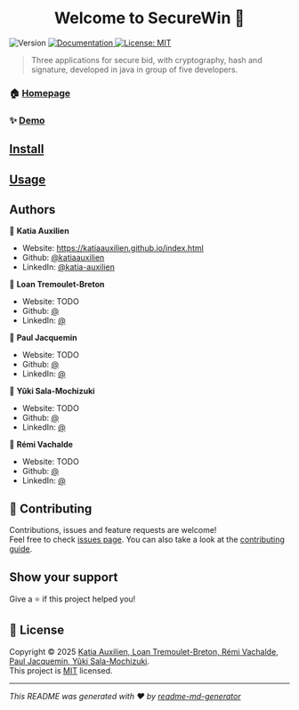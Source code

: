 <h1 align="center">Welcome to SecureWin 👋</h1>
<p>
  <img alt="Version" src="https://img.shields.io/badge/version-v1.4.0-blue.svg?cacheSeconds=2592000" />
  <a href="https://github.com/KatiaAuxilien/SecureWin/tree/V2/Suivi%20de%20projet%20%26%20sch%C3%A9mas%20d'architecture/Conception" target="_blank">
    <img alt="Documentation" src="https://img.shields.io/badge/documentation-yes-brightgreen.svg" />
  </a>
  <a href="https://github.com/KatiaAuxilien/SecureWin/blob/main/LICENSE" target="_blank">
    <img alt="License: MIT" src="https://img.shields.io/badge/License-MIT-yellow.svg" />
  </a>
</p>

> Three applications for secure bid, with cryptography, hash and signature, developed in java in group of five developers.

### 🏠 [Homepage](https://katiaauxilien.github.io/projets/encheres.html)

### ✨ [Demo](https://katiaauxilien.github.io/ressources/video/SecureWin.mp4)

##  [Install](https://github.com/KatiaAuxilien/SecureWin/blob/V2/Suivi%20de%20projet%20%26%20sch%C3%A9mas%20d'architecture/SecureWin%20-%20Notice%20d_installation.pdf)

## [Usage](https://github.com/KatiaAuxilien/SecureWin/blob/V2/Suivi%20de%20projet%20%26%20sch%C3%A9mas%20d'architecture/SecureWin%20-%20Notice%20d_utilisation.pdf)

## Authors

👤 **Katia Auxilien**
* Website: https://katiaauxilien.github.io/index.html
* Github: [@katiaauxilien](https://github.com/katiaauxilien)
* LinkedIn: [@katia-auxilien](https://linkedin.com/in/katia-auxilien)

👤 **Loan Tremoulet-Breton**
* Website: TODO
* Github: [@]()
* LinkedIn: [@]()

👤 **Paul Jacquemin**
* Website: TODO
* Github: [@]()
* LinkedIn: [@]()

👤 **Yûki Sala-Mochizuki**
* Website: TODO
* Github: [@]()
* LinkedIn: [@]()

👤 **Rémi Vachalde**
* Website: TODO
* Github: [@]()
* LinkedIn: [@]()

## 🤝 Contributing

Contributions, issues and feature requests are welcome!<br />Feel free to check [issues page](https://github.com/KatiaAuxilien/SecureWin/issues). You can also take a look at the [contributing guide](https://github.com/KatiaAuxilien/SecureWin/blob/main/CODE_OF_CONDUCT.md).

## Show your support

Give a ⭐️ if this project helped you!

## 📝 License

Copyright © 2025 [Katia Auxilien, Loan Tremoulet-Breton, Rémi Vachalde, Paul Jacquemin, Yûki Sala-Mochizuki](https://github.com/KatiaAuxilien/SecureWin/).<br />
This project is [MIT](https://github.com/KatiaAuxilien/SecureWin/blob/main/LICENSE) licensed.

***
_This README was generated with ❤️ by [readme-md-generator](https://github.com/kefranabg/readme-md-generator)_
